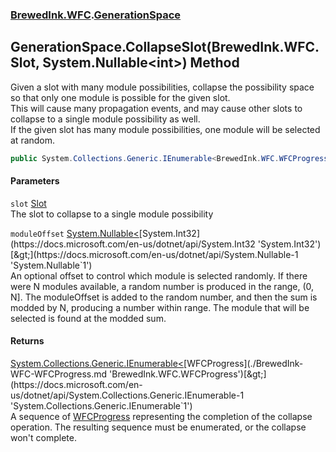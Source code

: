 ### [BrewedInk.WFC](./BrewedInk-WFC.md 'BrewedInk.WFC').[GenerationSpace](./BrewedInk-WFC-GenerationSpace.md 'BrewedInk.WFC.GenerationSpace')
## GenerationSpace.CollapseSlot(BrewedInk.WFC.Slot, System.Nullable&lt;int&gt;) Method
Given a slot with many module possibilities, collapse the possibility space so that only one module is possible for the given slot.  
This will cause many propagation events, and may cause other slots to collapse to a single module possibility as well.  
If the given slot has many module possibilities, one module will be selected at random.  
```csharp
public System.Collections.Generic.IEnumerable<BrewedInk.WFC.WFCProgress> CollapseSlot(BrewedInk.WFC.Slot slot, System.Nullable<int> moduleOffset=null);
```
#### Parameters
<a name='BrewedInk-WFC-GenerationSpace-CollapseSlot(BrewedInk-WFC-Slot_System-Nullable-int-)-slot'></a>
`slot` [Slot](./BrewedInk-WFC-Slot.md 'BrewedInk.WFC.Slot')  
The slot to collapse to a single module possibility  
  
<a name='BrewedInk-WFC-GenerationSpace-CollapseSlot(BrewedInk-WFC-Slot_System-Nullable-int-)-moduleOffset'></a>
`moduleOffset` [System.Nullable&lt;](https://docs.microsoft.com/en-us/dotnet/api/System.Nullable-1 'System.Nullable`1')[System.Int32](https://docs.microsoft.com/en-us/dotnet/api/System.Int32 'System.Int32')[&gt;](https://docs.microsoft.com/en-us/dotnet/api/System.Nullable-1 'System.Nullable`1')  
An optional offset to control which module is selected randomly. If there were N modules available, a random number is produced in the range, (0, N]. The moduleOffset is added to the random number, and then the sum is modded by N, producing a number within range. The module that will be selected is found at the modded sum.  
  
#### Returns
[System.Collections.Generic.IEnumerable&lt;](https://docs.microsoft.com/en-us/dotnet/api/System.Collections.Generic.IEnumerable-1 'System.Collections.Generic.IEnumerable`1')[WFCProgress](./BrewedInk-WFC-WFCProgress.md 'BrewedInk.WFC.WFCProgress')[&gt;](https://docs.microsoft.com/en-us/dotnet/api/System.Collections.Generic.IEnumerable-1 'System.Collections.Generic.IEnumerable`1')  
A sequence of [WFCProgress](./BrewedInk-WFC-WFCProgress.md 'BrewedInk.WFC.WFCProgress') representing the completion of the collapse operation. The resulting sequence must be enumerated, or the collapse won't complete.  
